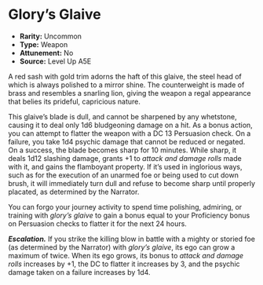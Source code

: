 
# Glory’s Glaive

* **Rarity:** Uncommon
* **Type:** Weapon
* **Attunement:** No
* **Source:** Level Up A5E


A red sash with gold trim adorns the haft of this glaive, the steel head of which is always polished to a mirror shine. The counterweight is made of brass and resembles a snarling lion, giving the weapon a regal appearance that belies its prideful, capricious nature.

This glaive’s blade is dull, and cannot be sharpened by any whetstone, causing it to deal only 1d6 bludgeoning damage on a hit. As a bonus action, you can attempt to flatter the weapon with a DC 13 Persuasion check. On a failure, you take 1d4 psychic damage that cannot be reduced or negated. On a success, the blade becomes sharp for 10 minutes. While sharp, it deals 1d12 slashing damage, grants +1 to _attack and damage rolls_  made with it, and gains the flamboyant property. If it’s used in inglorious ways, such as for the execution of an unarmed foe or being used to cut down brush, it will immediately turn dull and refuse to become sharp until properly placated, as determined by the Narrator.

You can forgo your journey activity to spend time polishing, admiring, or training with _glory’s glaive_ to gain a bonus equal to your Proficiency bonus on Persuasion checks to flatter it for the next 24 hours.

**_Escalation._** If you strike the killing blow in battle with a mighty or storied foe (as determined by the Narrator) with _glory’s glaive_, its ego can grow a maximum of twice. When its ego grows, its bonus to _attack and damage rolls_  increases by +1, the DC to flatter it increases by 3, and the psychic damage taken on a failure increases by 1d4.
